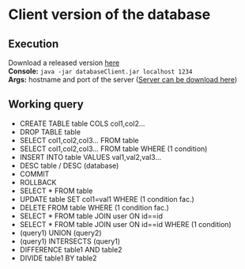 # Client version of the database

## Execution

Download a released version <a href="https://github.com/mendrika261/databaseClient/releases/tag/AlphaTest">here</a> <br>
<b>Console:</b> `java -jar databaseClient.jar localhost 1234` <br>
<b>Args:</b> hostname and port of the server (<a href="">Server can be download here</a>)

## Working query

- CREATE TABLE table COLS col1,col2...
- DROP TABLE table
- SELECT col1,col2,col3... FROM table
- SELECT col1,col2,col3... FROM table WHERE (1 condition)
- INSERT INTO table VALUES val1,val2,val3...
- DESC table / DESC (database)
- COMMIT
- ROLLBACK
- SELECT * FROM table
- UPDATE table SET col1=val1 WHERE (1 condition fac.)
- DELETE FROM table WHERE (1 condition fac.)
- SELECT * FROM table JOIN user ON id==id
- SELECT * FROM table JOIN user ON id==id WHERE (1 condition)
- (query1) UNION (query2)
- (query1) INTERSECTS (query1)
- DIFFERENCE table1 AND table2
- DIVIDE table1 BY table2
